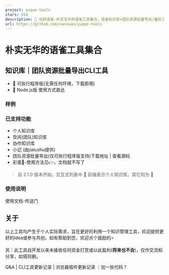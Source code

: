 ```yaml
---
project: yuque-tools
stars: 514
description: 🧰 玩转语雀-朴实无华的语雀工具集合，语雀知识库+团队资源批量导出/备份工具(无需Token)｜浏览器插件助手
url: https://github.com/vannvan/yuque-tools
---
```


朴实无华的语雀工具集合
===========

知识库｜团队资源批量导出CLI工具
-----------------

-   🎉 可执行程序版(无需任何环境，下载即用)
-   🚀 Node.js版 使用方式直达

### 样例

### 已支持功能

-   个人知识库
-   空间(团队)知识库
-   协作知识库
-   小记 (由jialuohu提供)
-   团队资源批量导出(仅可执行程序版支持)下载地址 | 查看源码
-   彩蛋🥚-使用方法见👉，文档就不写了

> 自 2.1.0 版本开始，交互式列表中 👤 前缀表示个人知识库，其它则为 👥

### 使用说明

使用文档-传送门

关于
--

以上工具均产生于个人实际需求，旨在更好的利用一个知识管理工具，欢迎提供更好的idea或参与共创，如有帮助到您，欢迎点个鼓励的⭐️

另：此工具自开发以来未接收任何资金打赏或以此盈利(**将来也不会**)，仅作交流和分享，如侵则删。

Q&A | CLI工具更新记录 | 浏览器插件更新记录 ｜加一些代码？
